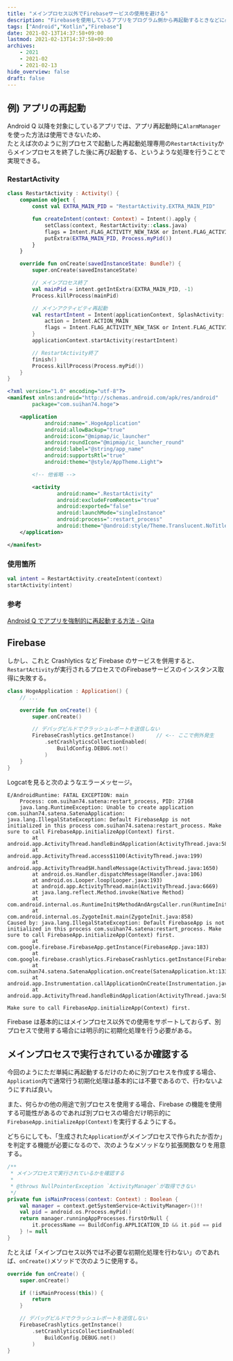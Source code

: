 ```yaml
---
title: "メインプロセス以外でFirebaseサービスの使用を避ける"
description: "Firebaseを使用しているアプリをプログラム側から再起動するときなどに必要な処理"
tags: ["Android","Kotlin","Firebase"]
date: 2021-02-13T14:37:58+09:00
lastmod: 2021-02-13T14:37:58+09:00
archives:
    - 2021
    - 2021-02
    - 2021-02-13
hide_overview: false
draft: false
---
```


## 例) アプリの再起動

Android Q 以降を対象にしているアプリでは、アプリ再起動時に`AlarmManager`を使った方法は使用できないため、  
たとえば次のように別プロセスで起動した再起動処理専用の`RestartActivity`からメインプロセスを終了した後に再び起動する、というような処理を行うことで実現できる。

### RestartActivity

```kt:RestartActivity.kt
class RestartActivity : Activity() {
    companion object {
        const val EXTRA_MAIN_PID = "RestartActivity.EXTRA_MAIN_PID"

        fun createIntent(context: Context) = Intent().apply {
            setClass(context, RestartActivity::class.java)
            flags = Intent.FLAG_ACTIVITY_NEW_TASK or Intent.FLAG_ACTIVITY_CLEAR_TASK
            putExtra(EXTRA_MAIN_PID, Process.myPid())
        }
    }

    override fun onCreate(savedInstanceState: Bundle?) {
        super.onCreate(savedInstanceState)

        // メインプロセス終了
        val mainPid = intent.getIntExtra(EXTRA_MAIN_PID, -1)
        Process.killProcess(mainPid)

        // メインアクティビティ再起動
        val restartIntent = Intent(applicationContext, SplashActivity::class.java).apply {
            action = Intent.ACTION_MAIN
            flags = Intent.FLAG_ACTIVITY_NEW_TASK or Intent.FLAG_ACTIVITY_CLEAR_TASK
        }
        applicationContext.startActivity(restartIntent)

        // RestartActivity終了
        finish()
        Process.killProcess(Process.myPid())
    }
}
```

```xml:AndroisManifest.xml
<?xml version="1.0" encoding="utf-8"?>
<manifest xmlns:android="http://schemas.android.com/apk/res/android"
        package="com.suihan74.hoge">

    <application
            android:name=".HogeApplication"
            android:allowBackup="true"
            android:icon="@mipmap/ic_launcher"
            android:roundIcon="@mipmap/ic_launcher_round"
            android:label="@string/app_name"
            android:supportsRtl="true"
            android:theme="@style/AppTheme.Light">

        <!-- 他省略 -->

        <activity
                android:name=".RestartActivity"
                android:excludeFromRecents="true"
                android:exported="false"
                android:launchMode="singleInstance"
                android:process=":restart_process"
                android:theme="@android:style/Theme.Translucent.NoTitleBar"/>
    </application>

</manifest>
```

### 使用箇所

```kt
val intent = RestartActivity.createIntent(context)
startActivity(intent)
```

### 参考

[Android Q でアプリを強制的に再起動する方法 - Qiita](https://qiita.com/Shiozawa/items/85f078ed57aed46f6b69)

## Firebase

しかし、これと Crashlytics など Firebase のサービスを併用すると、`RestartActivity`が実行されるプロセスでのFirebaseサービスのインスタンス取得に失敗する。

```kt:HogeApplication.kt
class HogeApplication : Application() {
    // ...

    override fun onCreate() {
        super.onCreate()

        // デバッグビルドでクラッシュレポートを送信しない
        FirebaseCrashlytics.getInstance()       // <-- ここで例外発生
            .setCrashlyticsCollectionEnabled(
                BuildConfig.DEBUG.not()
            )
    }
}
```

Logcatを見ると次のようなエラーメッセージ。

```text
E/AndroidRuntime: FATAL EXCEPTION: main
    Process: com.suihan74.satena:restart_process, PID: 27168
    java.lang.RuntimeException: Unable to create application com.suihan74.satena.SatenaApplication: java.lang.IllegalStateException: Default FirebaseApp is not initialized in this process com.suihan74.satena:restart_process. Make sure to call FirebaseApp.initializeApp(Context) first.
        at android.app.ActivityThread.handleBindApplication(ActivityThread.java:5876)
        at android.app.ActivityThread.access$1100(ActivityThread.java:199)
        at android.app.ActivityThread$H.handleMessage(ActivityThread.java:1650)
        at android.os.Handler.dispatchMessage(Handler.java:106)
        at android.os.Looper.loop(Looper.java:193)
        at android.app.ActivityThread.main(ActivityThread.java:6669)
        at java.lang.reflect.Method.invoke(Native Method)
        at com.android.internal.os.RuntimeInit$MethodAndArgsCaller.run(RuntimeInit.java:493)
        at com.android.internal.os.ZygoteInit.main(ZygoteInit.java:858)
Caused by: java.lang.IllegalStateException: Default FirebaseApp is not initialized in this process com.suihan74.satena:restart_process. Make sure to call FirebaseApp.initializeApp(Context) first.
        at com.google.firebase.FirebaseApp.getInstance(FirebaseApp.java:183)
        at com.google.firebase.crashlytics.FirebaseCrashlytics.getInstance(FirebaseCrashlytics.java:229)
        at com.suihan74.satena.SatenaApplication.onCreate(SatenaApplication.kt:133)
        at android.app.Instrumentation.callApplicationOnCreate(Instrumentation.java:1154)
        at android.app.ActivityThread.handleBindApplication(ActivityThread.java:5871)
```

`Make sure to call FirebaseApp.initializeApp(Context) first.`

Firebase は基本的にはメインプロセス以外での使用をサポートしておらず、別プロセスで使用する場合には明示的に初期化処理を行う必要がある。

## メインプロセスで実行されているか確認する

今回のようにただ単純に再起動するだけのために別プロセスを作成する場合、`Application`内で通常行う初期化処理は基本的には不要であるので、行わないようにすれば良い。

また、何らかの他の用途で別プロセスを使用する場合、Firebase の機能を使用する可能性があるのであれば別プロセスの場合だけ明示的に`FirebaseApp.initializeApp(Context)`を実行するようにする。

どちらにしても、「生成された`Application`がメインプロセスで作られたか否か」を判定する機能が必要になるので、次のようなメソッドなり拡張関数なりを用意する。

```kt:HogeApplication.kt
/**
 * メインプロセスで実行されているかを確認する
 *
 * @throws NullPointerException `ActivityManager`が取得できない
 */
private fun isMainProcess(context: Context) : Boolean {
    val manager = context.getSystemService<ActivityManager>()!!
    val pid = android.os.Process.myPid()
    return manager.runningAppProcesses.firstOrNull {
        it.processName == BuildConfig.APPLICATION_ID && it.pid == pid
    } != null
}
```

たとえば「メインプロセス以外では不必要な初期化処理を行わない」のであれば、`onCreate()`メソッドで次のように使用する。

```kt:HogeApplication.kt
override fun onCreate() {
    super.onCreate()

    if (!isMainProcess(this)) {
        return
    }

    // デバッグビルドでクラッシュレポートを送信しない
    FirebaseCrashlytics.getInstance()
        .setCrashlyticsCollectionEnabled(
            BuildConfig.DEBUG.not()
        )
}
```
